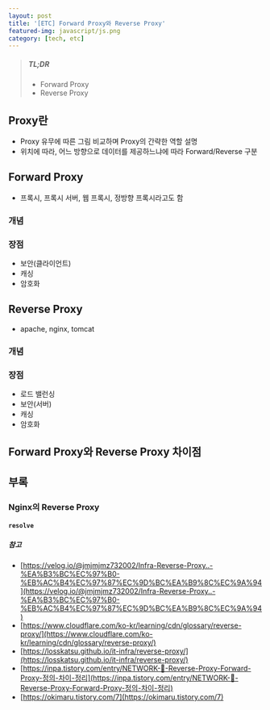 ```yaml
---
layout: post
title: '[ETC] Forward Proxy와 Reverse Proxy'
featured-img: javascript/js.png
category: [tech, etc]
---
```


> ##### TL;DR
> - Forward Proxy
> - Reverse Proxy

## Proxy란
- Proxy 유무에 따른 그림 비교하며 Proxy의 간략한 역할 설명
- 위치에 따라, 어느 방향으로 데이터를 제공하느냐에 따라 Forward/Reverse 구분

## Forward Proxy
- 프록시, 프록시 서버, 웹 프록시, 정방향 프록시라고도 함

### 개념

### 장점
- 보안(클라이언트)
- 캐싱
- 암호화

## Reverse Proxy
- apache, nginx, tomcat

### 개념

### 장점
- 로드 밸런싱
- 보안(서버)
- 캐싱
- 암호화

## Forward Proxy와 Reverse Proxy 차이점

## 부록

### Nginx의 Reverse Proxy

#### `resolve`

##### 참고
- [https://velog.io/@jmjmjmz732002/Infra-Reverse-Proxy..-%EA%B3%BC%EC%97%B0-%EB%AC%B4%EC%97%87%EC%9D%BC%EA%B9%8C%EC%9A%94](https://velog.io/@jmjmjmz732002/Infra-Reverse-Proxy..-%EA%B3%BC%EC%97%B0-%EB%AC%B4%EC%97%87%EC%9D%BC%EA%B9%8C%EC%9A%94)
- [https://www.cloudflare.com/ko-kr/learning/cdn/glossary/reverse-proxy/](https://www.cloudflare.com/ko-kr/learning/cdn/glossary/reverse-proxy/)
- [https://losskatsu.github.io/it-infra/reverse-proxy/](https://losskatsu.github.io/it-infra/reverse-proxy/)
- [https://inpa.tistory.com/entry/NETWORK-📡-Reverse-Proxy-Forward-Proxy-정의-차이-정리](https://inpa.tistory.com/entry/NETWORK-📡-Reverse-Proxy-Forward-Proxy-정의-차이-정리)
- [https://okimaru.tistory.com/7](https://okimaru.tistory.com/7)
